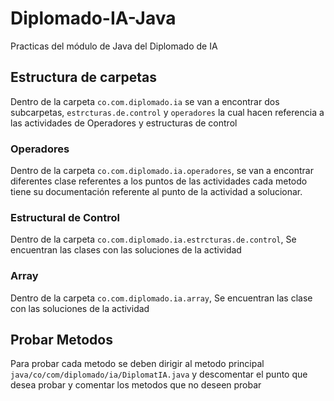 # Diplomado-IA-Java
Practicas del módulo de Java del Diplomado de IA

## Estructura de carpetas
Dentro de la carpeta `co.com.diplomado.ia` se van a encontrar 
dos subcarpetas, `estrcturas.de.control` y `operadores`
la cual hacen referencia a las actividades de Operadores 
y estructuras de control

### Operadores
Dentro de la carpeta `co.com.diplomado.ia.operadores`, 
se van a encontrar diferentes clase referentes a los puntos
de las actividades cada metodo tiene su documentación
referente al punto de la actividad a solucionar.

### Estructural de Control
Dentro de la carpeta `co.com.diplomado.ia.estrcturas.de.control`,
Se encuentran las clases con las soluciones de la actividad

### Array
Dentro de la carpeta `co.com.diplomado.ia.array`,
Se encuentran las clase con las soluciones de la actividad


## Probar Metodos 
Para probar cada metodo se deben dirigir al metodo principal 
`java/co/com/diplomado/ia/DiplomatIA.java`
y descomentar el punto que desea probar y 
comentar los metodos que no deseen probar